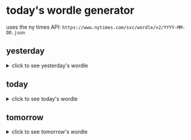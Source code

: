 # today's wordle generator

uses the ny times API: `https://www.nytimes.com/svc/wordle/v2/YYYY-MM-DD.json`

## yesterday

<details>
    <summary>click to see yesterday's wordle</summary>

    hobby

</details>

## today

<details>
    <summary>click to see today's wordle</summary>

    wheel

</details>

## tomorrow

<details>
    <summary>click to see tomorrow's wordle</summary>

    heart

</details>
